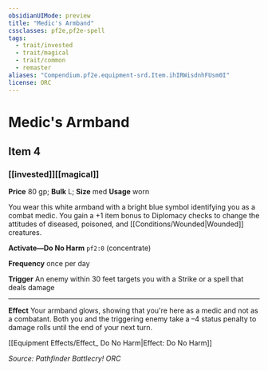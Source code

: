 ```yaml
---
obsidianUIMode: preview
title: "Medic's Armband"
cssclasses: pf2e,pf2e-spell
tags:
  - trait/invested
  - trait/magical
  - trait/common
  - remaster
aliases: "Compendium.pf2e.equipment-srd.Item.ihIRWisdnhFUsm0I"
license: ORC
---
```

# Medic's Armband
## Item 4
### [[invested]][[magical]]


**Price** 80 gp; 
**Bulk** L; **Size** med
**Usage** worn

You wear this white armband with a bright blue symbol identifying you as a combat medic. You gain a +1 item bonus to Diplomacy checks to change the attitudes of diseased, poisoned, and [[Conditions/Wounded|Wounded]] creatures.

**Activate—Do No Harm** `pf2:0` (concentrate)

**Frequency** once per day

**Trigger** An enemy within 30 feet targets you with a Strike or a spell that deals damage

* * *

**Effect** Your armband glows, showing that you're here as a medic and not as a combatant. Both you and the triggering enemy take a –4 status penalty to damage rolls until the end of your next turn.

[[Equipment Effects/Effect_ Do No Harm|Effect: Do No Harm]]

*Source: Pathfinder Battlecry!*
*ORC*